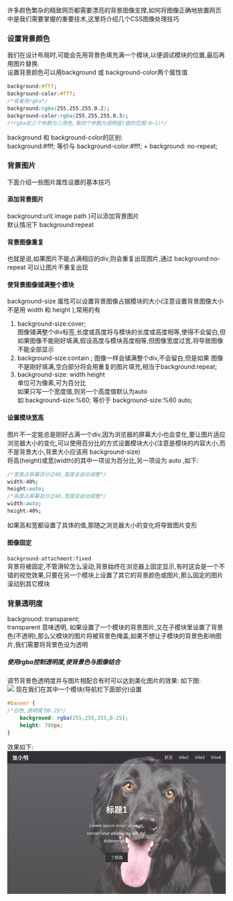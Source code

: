 许多颜色繁杂的精致网页都需要漂亮的背景图像支撑,如何将图像正确地放置网页中是我们需要掌握的重要技术,这里将介绍几个CSS图像处理技巧  
### 设置背景颜色
我们在设计布局时,可能会先用背景色填充满一个模块,以便调试模块的位置,最后再用图片替换.  
设置背景颜色可以用background 或 background-color两个属性值
```CSS
background:#fff;
background-color:#fff;
/*或者用rgba*/
background:rgba(255,255,255,0.2);
background-color:rgba(255,255,255,0.3);
/*rgba前三个参数为三原色,第四个参数为透明度(值的范围:0~1)*/
```
background 和 background-color的区别:  
background:#fff;  等价与 background-color:#fff; + background: no-repeat;  
### 背景图片
下面介绍一些图片属性设置的基本技巧  
#### 添加背景图片
background:url( image path )可以添加背景图片  
默认情况下 background:repeat 
#### 背景图像重复
也就是说,如果图片不能占满相应的div,则会重复出现图片,通过  background:no-repeat 可以让图片不重复出现  
#### 使背景图像铺满整个模块
background-size 属性可以设置背景图像占据模块的大小(注意设置背景图像大小不是用 width 和 height ),常用的有
1. background-size:cover;  
图像铺满整个div标签,长度或高度将与模块的长度或高度相等,使得不会留白,但如果图像不能刚好填满,假设高度与模块高度相等,但图像宽度过宽,将导致图像不能全部显示
2. background-size:contain ;
图像一样会铺满整个div,不会留白,但是如果 图像不是刚好填满,空白部分将会用重复的图片填充,相当于background:repeat;
3. background-size: width height  
单位可为像素,可为百分比  
如果只写一个宽度值,则另一个高度值默认为auto  
如 background-size:%60; 等价于 background-size:%60 auto; 

#### 设置模块宽高
图片不一定能总是刚好占满一个div,因为浏览器的屏幕大小也会变化,要让图片适应浏览器大小的变化,可以使用百分比的方式设置模块大小(注意是模块的内容大小,而不是背景大小,背景大小应该用 background-size)  
将高(height)或宽(width)的其中一项设为百分比,另一项设为 auto ,如下:
```CSS
/*宽度占屏幕百分之40,高度会自动调整*/
width:40%;
height:auto;
/*高度占屏幕百分之40,宽度会自动调整*/
width:auto;
height:40%;

```
如果高和宽都设置了具体的值,那随之浏览器大小的变化将导致图片变形  
#### 图像固定
```background-attachment:fixed ```  
背景将被固定,不管滑轮怎么滚动,背景始终在浏览器上固定显示,有时这会是一个不错的视觉效果,只要在另一个模块上设置了其它的背景颜色或图片,那么固定的图片滚动到其它模块
###  背景透明度  
background: transparent;  
transparent 意味透明,
如果设置了一个模块的背景图片,又在子模块里设置了背景色(不透明),那么父模块的图片将被背景色掩盖,如果不想让子模块的背景色影响图片,我们需要将背景色设为透明 
##### 使用rgba控制透明度,使背景色与图像结合  
调节背景色透明度并与图片相配合有时可以达到美化图片的效果:
如下图:  
![](main.png)
现在我们在其中一个模块(导航栏下面部分)设置
```CSS
#banner {
/*白色,透明度为0.25*/
	background: rgba(255,255,255,0.25); 
	height: 700px;
}
```
效果如下:  
![](main2.png)